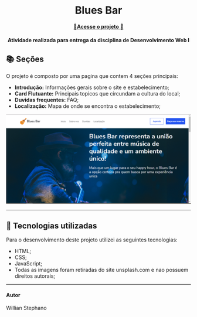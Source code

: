 <h1 align="center">
  <br>Blues Bar
</h1>

<p align="center">
  <a href="https://willianstephano.github.io/Atv.-Desenvolvimento-Web-I/">
    <b>🚀Acesse o projeto 🚀</b>
  </a>
  

<h4 align="center">
  Atividade realizada para entrega da disciplina de  Desenvolvimento Web I
</h4>

## 📚 Seções
O projeto é composto por uma pagina que contem 4 seções principais:

- **Introdução:** Informações gerais sobre o site e estabelecimento;
- **Card Flutuante:** Principais topicos que circundam a cultura do local;
- **Duvidas frequentes:** FAQ;
- **Localização:** Mapa de onde se encontra o estabelecimento;


<img src="Conteudo/previa-img.PNG" alt="Imagem de pré-visualização da pagina">

---

## 💼 Tecnologias utilizadas
Para o desenvolvimento deste projeto utilizei as seguintes tecnologias:

- HTML;
- CSS;
- JavaScript;
- Todas as imagens foram retiradas do site unsplash.com e nao possuem direitos autorais;
---

#### Autor
Willian Stephano
